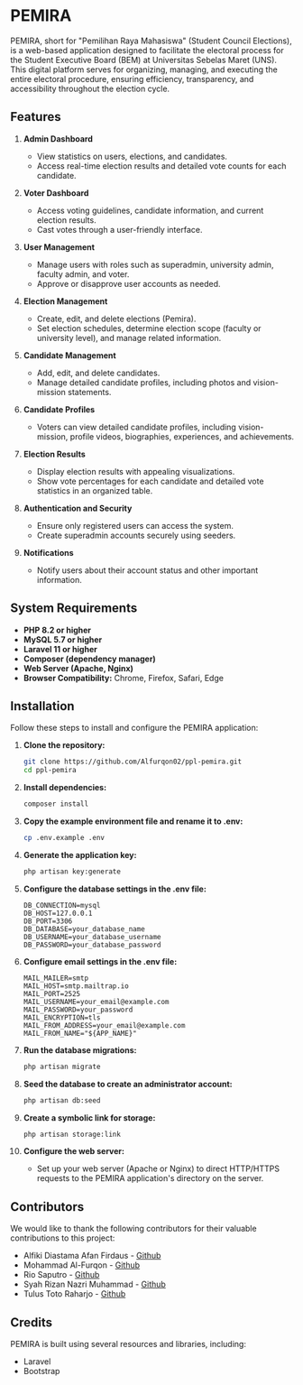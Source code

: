 # PEMIRA

PEMIRA, short for "Pemilihan Raya Mahasiswa" (Student Council Elections), is a web-based application designed to facilitate the electoral process for the Student Executive Board (BEM) at Universitas Sebelas Maret (UNS). This digital platform serves for organizing, managing, and executing the entire electoral procedure, ensuring efficiency, transparency, and accessibility throughout the election cycle.

## Features

1. **Admin Dashboard**
   - View statistics on users, elections, and candidates.
   - Access real-time election results and detailed vote counts for each candidate.

2. **Voter Dashboard**
   - Access voting guidelines, candidate information, and current election results.
   - Cast votes through a user-friendly interface.

3. **User Management**
   - Manage users with roles such as superadmin, university admin, faculty admin, and voter.
   - Approve or disapprove user accounts as needed.

4. **Election Management**
   - Create, edit, and delete elections (Pemira).
   - Set election schedules, determine election scope (faculty or university level), and manage related information.

5. **Candidate Management**
   - Add, edit, and delete candidates.
   - Manage detailed candidate profiles, including photos and vision-mission statements.

6. **Candidate Profiles**
   - Voters can view detailed candidate profiles, including vision-mission, profile videos, biographies, experiences, and achievements.

7. **Election Results**
   - Display election results with appealing visualizations.
   - Show vote percentages for each candidate and detailed vote statistics in an organized table.

8. **Authentication and Security**
   - Ensure only registered users can access the system.
   - Create superadmin accounts securely using seeders.

9. **Notifications**
   - Notify users about their account status and other important information.

## System Requirements

- **PHP 8.2 or higher**
- **MySQL 5.7 or higher**
- **Laravel 11 or higher**
- **Composer (dependency manager)**
- **Web Server (Apache, Nginx)**
- **Browser Compatibility:** Chrome, Firefox, Safari, Edge

## Installation

Follow these steps to install and configure the PEMIRA application:

1. **Clone the repository:**
   ```bash
   git clone https://github.com/Alfurqon02/ppl-pemira.git
   cd ppl-pemira
   ```

2. **Install dependencies:**
   ```bash
   composer install
   ```

3. **Copy the example environment file and rename it to .env:**
   ```bash
   cp .env.example .env
   ```

4. **Generate the application key:**
   ```bash
   php artisan key:generate
   ```

5. **Configure the database settings in the .env file:**
   ```env
   DB_CONNECTION=mysql
   DB_HOST=127.0.0.1
   DB_PORT=3306
   DB_DATABASE=your_database_name
   DB_USERNAME=your_database_username
   DB_PASSWORD=your_database_password
   ```

6. **Configure email settings in the .env file:**
   ```env
   MAIL_MAILER=smtp
   MAIL_HOST=smtp.mailtrap.io
   MAIL_PORT=2525
   MAIL_USERNAME=your_email@example.com
   MAIL_PASSWORD=your_password
   MAIL_ENCRYPTION=tls
   MAIL_FROM_ADDRESS=your_email@example.com
   MAIL_FROM_NAME="${APP_NAME}"
   ```

7. **Run the database migrations:**
   ```bash
   php artisan migrate
   ```

8. **Seed the database to create an administrator account:**
   ```bash
   php artisan db:seed
   ```

9. **Create a symbolic link for storage:**
   ```bash
   php artisan storage:link
   ```

10. **Configure the web server:**
    - Set up your web server (Apache or Nginx) to direct HTTP/HTTPS requests to the PEMIRA application's directory on the server.

## Contributors

We would like to thank the following contributors for their valuable contributions to this project:
- Alfiki Diastama Afan Firdaus - [Github](https://github.com/alfikiafan)
- Mohammad Al-Furqon - [Github](https://github.com/Alfurqon02)
- Rio Saputro - [Github](https://github.com/XnoahR)
- Syah Rizan Nazri Muhammad - [Github](https://github.com/snazrimuh)
- Tulus Toto Raharjo - [Github](https://github.com/tulustoto)

## Credits

PEMIRA is built using several resources and libraries, including:
- Laravel
- Bootstrap
